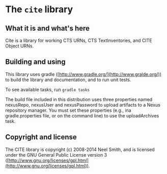 # The `cite` library #


## What it is and what's here
Cite is a library for working CTS URNs, CTS TextInventories, and  CITE Object URNs.

## Building and using
This library uses gradle ([http://www.gradle.org/](http://www.gralde.org/)) to build the
library and documentation, and to run unit tests.

To see available tasks, run `gradle tasks`

The build file included in this distribution uses three properties named nexusRepo, nexusUser and nexusPassword to upload artifacts to a Nexus repository manager.  You must set these properties (e.g., ina gradle.properties file, or on the command line) to use the uploadArchives task.

## Copyright and license

The CITE library is copyright (c) 2008-2014 Neel Smith, and  is licensed under the GNU General Public License version 3 ([http://www.gnu.org/licenses/gpl.html](http://www.gnu.org/licenses/gpl.html)).

